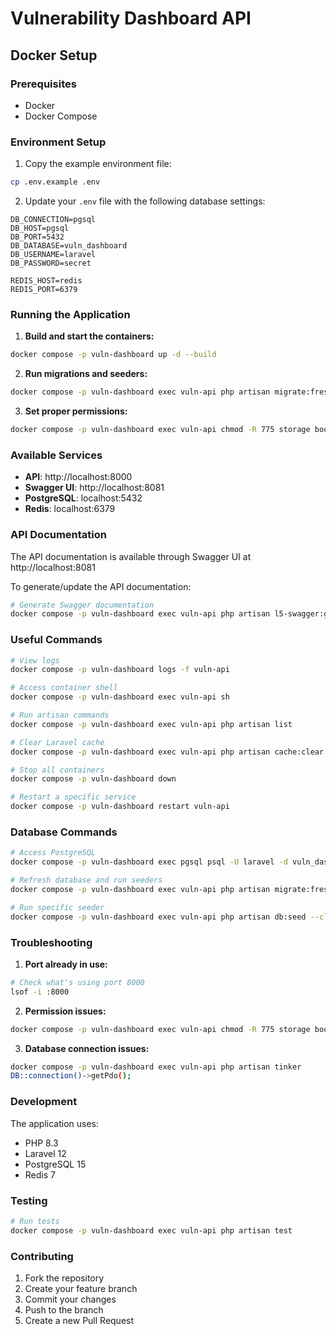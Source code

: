 # Vulnerability Dashboard API

## Docker Setup

### Prerequisites

-   Docker
-   Docker Compose

### Environment Setup

1. Copy the example environment file:

```bash
cp .env.example .env
```

2. Update your `.env` file with the following database settings:

```
DB_CONNECTION=pgsql
DB_HOST=pgsql
DB_PORT=5432
DB_DATABASE=vuln_dashboard
DB_USERNAME=laravel
DB_PASSWORD=secret

REDIS_HOST=redis
REDIS_PORT=6379
```

### Running the Application

1. **Build and start the containers:**

```bash
docker compose -p vuln-dashboard up -d --build
```

2. **Run migrations and seeders:**

```bash
docker compose -p vuln-dashboard exec vuln-api php artisan migrate:fresh --seed
```

3. **Set proper permissions:**

```bash
docker compose -p vuln-dashboard exec vuln-api chmod -R 775 storage bootstrap/cache
```

### Available Services

-   **API**: http://localhost:8000
-   **Swagger UI**: http://localhost:8081
-   **PostgreSQL**: localhost:5432
-   **Redis**: localhost:6379

### API Documentation

The API documentation is available through Swagger UI at http://localhost:8081

To generate/update the API documentation:

```bash
# Generate Swagger documentation
docker compose -p vuln-dashboard exec vuln-api php artisan l5-swagger:generate
```

### Useful Commands

```bash
# View logs
docker compose -p vuln-dashboard logs -f vuln-api

# Access container shell
docker compose -p vuln-dashboard exec vuln-api sh

# Run artisan commands
docker compose -p vuln-dashboard exec vuln-api php artisan list

# Clear Laravel cache
docker compose -p vuln-dashboard exec vuln-api php artisan cache:clear

# Stop all containers
docker compose -p vuln-dashboard down

# Restart a specific service
docker compose -p vuln-dashboard restart vuln-api
```

### Database Commands

```bash
# Access PostgreSQL
docker compose -p vuln-dashboard exec pgsql psql -U laravel -d vuln_dashboard

# Refresh database and run seeders
docker compose -p vuln-dashboard exec vuln-api php artisan migrate:fresh --seed

# Run specific seeder
docker compose -p vuln-dashboard exec vuln-api php artisan db:seed --class=SpecificSeeder
```

### Troubleshooting

1. **Port already in use:**

```bash
# Check what's using port 8000
lsof -i :8000
```

2. **Permission issues:**

```bash
docker compose -p vuln-dashboard exec vuln-api chmod -R 775 storage bootstrap/cache
```

3. **Database connection issues:**

```bash
docker compose -p vuln-dashboard exec vuln-api php artisan tinker
DB::connection()->getPdo();
```

### Development

The application uses:

-   PHP 8.3
-   Laravel 12
-   PostgreSQL 15
-   Redis 7

### Testing

```bash
# Run tests
docker compose -p vuln-dashboard exec vuln-api php artisan test
```

### Contributing

1. Fork the repository
2. Create your feature branch
3. Commit your changes
4. Push to the branch
5. Create a new Pull Request
